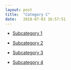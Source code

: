 ```yaml
---
layout: post
title:  "Category C"
date:   2018-07-03 16:57:51
---
```

<ul class="posts">
    <li itemscope itemtype="http://schema.org/BlogPosting">
      <a href="#">
        <div class="p-wrap">
          <article class="inner">
            <p>Subcategory 1</p>
          </article>
        </div>
      </a>
    </li>
    <li itemscope itemtype="http://schema.org/BlogPosting">
      <a href="#">
        <div class="p-wrap">
          <article class="inner">
            <p>Subcategory 2</p>
          </article>
        </div>
      </a>
    </li>
    <li itemscope itemtype="http://schema.org/BlogPosting">
      <a href="#">
        <div class="p-wrap">
          <article class="inner">
            <p>Subcategory 3</p>
          </article>
        </div>
      </a>
    </li>
    <li itemscope itemtype="http://schema.org/BlogPosting">
      <a href="#">
        <div class="p-wrap">
          <article class="inner">
            <p>Subcategory 4</p>
          </article>
        </div>
      </a>
    </li>
  </ul>